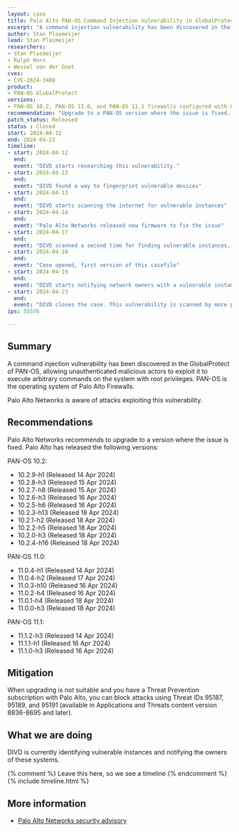 ```yaml
---
layout: case
title: Palo Alto PAN-OS Command Injection Vulnerability in GlobalProtect
excerpt: "A command injection vulnerability has been discovered in the GlobalProtect feature of Palo Alto Networks PAN-OS software "
author: Stan Plasmeijer
lead: Stan Plasmeijer
researchers:
- Stan Plasmeijer
- Ralph Horn
- Wessel van der Goot
cves:
- CVE-2024-3400
product: 
- PAN-OS GlobalProtect
versions: 
- PAN-OS 10.2, PAN-OS 11.0, and PAN-OS 11.1 firewalls configured with GlobalProtect gateway or GlobalProtect portal (or both).
recommendation: "Upgrade to a PAN-OS version where the issue is fixed. The issue is fixed in PAN-OS 10.2.9-h1, PAN-OS 11.0.4-h1, PAN-OS 11.1.2-h3, and in all later PAN-OS versions."
patch_status: Released
status : Closed
start: 2024-04-12
end: 2024-04-23
timeline:
- start: 2024-04-12
  end:
  event: "DIVD starts researching this vulnerability."
- start: 2024-04-13
  end:
  event: "DIVD found a way to fingerprint vulnerable devices"
- start: 2024-04-13
  end:
  event: "DIVD starts scanning the internet for vulnerable instances"
- start: 2024-04-14
  end:
  event: "Palo Alto Networks released new firmware to fix the issue"
- start: 2024-04-17
  end:
  event: "DIVD scanned a second time for finding vulnerable instances, which didn't update to the latest version yet"
- start: 2024-04-18
  end:
  event: "Case opened, first version of this casefile"
- start: 2024-04-19
  end:
  event: "DIVD starts notifying network owners with a vulnerable instance in their network."
- start: 2024-04-23
  end:
  event: "DIVD closes the case. This vulnerability is scanned by more parties."
ips: 55576

---
```

## Summary

A command injection vulnerability has been discovered in the GlobalProtect of PAN-OS, allowing unauthenticated malicious actors to exploit it to execute arbitrary commands on the system with root privileges. PAN-OS is the operating system of Palo Alto Firewalls. 

Palo Alto Networks is aware of attacks exploiting this vulnerability.

## Recommendations

Palo Alto Networks recommends to upgrade to a version where the issue is fixed. Palo Alto has released the following versions:

PAN-OS 10.2:
* 10.2.9-h1 (Released 14 Apr 2024)
* 10.2.8-h3 (Released 15 Apr 2024)
* 10.2.7-h8 (Released 15 Apr 2024)
* 10.2.6-h3 (Released 16 Apr 2024)
* 10.2.5-h6 (Released 16 Apr 2024)
* 10.2.3-h13 (Released 18 Apr 2024)
* 10.2.1-h2 (Released 18 Apr 2024)
* 10.2.2-h5 (Released 18 Apr 2024)
* 10.2.0-h3 (Released 18 Apr 2024)
* 10.2.4-h16 (Released 18 Apr 2024)

PAN-OS 11.0:
* 11.0.4-h1 (Released 14 Apr 2024)
* 11.0.4-h2 (Released 17 Apr 2024)
* 11.0.3-h10 (Released 16 Apr 2024)
* 11.0.2-h4 (Released 16 Apr 2024)
* 11.0.1-h4 (Released 18 Apr 2024)
* 11.0.0-h3 (Released 18 Apr 2024)

PAN-OS 11.1:
* 11.1.2-h3 (Released 14 Apr 2024)
* 11.1.1-h1 (Released 16 Apr 2024)
* 11.1.0-h3 (Released 16 Apr 2024)

## Mitigation

When upgrading is not suitable and you have a Threat Prevention subscription with Palo Alto, you can block attacks using Threat IDs 95187, 95189, and 95191 (available in Applications and Threats content version 8836-8695 and later).

## What we are doing

DIVD is currently identifying vulnerable instances and notifying the owners of these systems.

{% comment %}  Leave this here, so we see a timeline {% endcomment %}
{% include timeline.html %}

## More information
* [Palo Alto Networks security advisory](https://security.paloaltonetworks.com/CVE-2024-3400)
